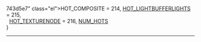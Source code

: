 743d5e7" class="el">HOT_COMPOSITE</a> = 214, <a href="ObjType_8h.md#b74c375731dc50c662d6ce08befe2db01ca28812dd80da53c81e78997992e9b5" class="el">HOT_LIGHTBUFFERLIGHTS</a> = 215,<br />
  <a href="ObjType_8h.md#b74c375731dc50c662d6ce08befe2db0cfa75d455a846130a05290ed33e848bc" class="el">HOT_TEXTURENODE</a> = 216, <a href="ObjType_8h.md#b74c375731dc50c662d6ce08befe2db0d0e741e791aa7b999ea71d290fc092c4" class="el">NUM_HOTS</a><br />
}</td>
</tr>
</tbody>
</table>

------------------------------------------------------------------------

